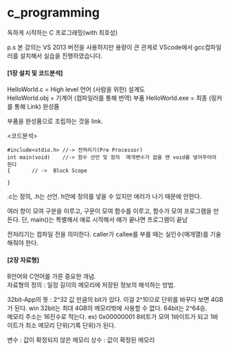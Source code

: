 # c_programming
독하게 시작하는 C 프로그래밍(with 최호성)

p.s 본 강의는 VS 2013 버전을 사용하지만 용량이 큰 관계로 VScode에서 gcc컴파일러를 설치해서 실습을 진행하였습니다.

#### [1장 설치 및 코드분석]

HelloWorld.c  =  High level 언어 (사람을 위한) 설계도  
HelloWorld.obj = 기계어 (컴파일러를 통해 번역) 부품
HelloWorld.exe = 최종 (링커를 통해 Link) 완성품

부품을 완성품으로 조립하는 것을 link. 

<코드분석>
```{.c}
#include<stdio.h> //-> 전처리기(Pre Processor)
int main(void)	  //-> 함수 선언 및 정의  매개변수가 없을 땐 void를 넣어주어야 한다
{		// ->  Block Scope

}
```
.c는 정의, .h는 선언.  h안에 정의를 넣을 수 있지만 에러가 나기 때문에 안한다.

여러 항이 모여 구분을 이루고, 구문이 모여 함수를 이루고, 함수가 모여 프로그램을 만든다. 단, main()는 특별해서 얘로 시작해서 얘가 끝나면 프로그램이 끝남

전처리기는 컴파일 전을 의미한다.
caller가 callee를 부를 때는 실인수(매개열)를 기술해줘야 한다.

#### [2장 자료형]

B언어와 C언어를 가른 중요한 개념.  
자료형의 정의 : 일정 길이의 메모리에 저장된 정보의 해석하는 방법.  

32bit-App의 뜻 : 2^32 값 만큼의 bit가 있다. 이걸 2^10으로 단위를 바꾸다 보면 4GB가 된다. win 32bit는 최대 4GB의 메모리밖에 사용할 수 없다. 64bit는 2^64승.  
메모리 주소는 16진수로 적는다. ex) 0x00000001  8비트가 모여 1바이트가 되고 1바이트가 최소 메모리 단위(기록 단위)가 된다.  


변수 : 값이 확정되지 않은 메모리 
상수 : 값이 확정된 메모리
